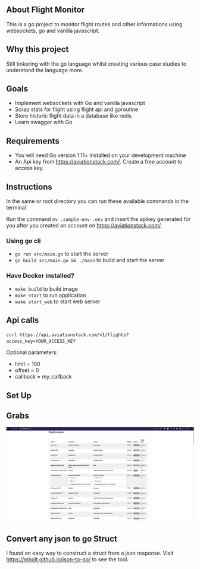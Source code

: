 
## About Flight Monitor
This is a go project to monitor flight routes and other informations using websockets, go and vanilla javascript. 

## Why this project
Still tinkering with the go language whilst creating various case studies to understand the language more. 

## Goals
- Implement websockets with Go and vanilla javascript
- Scrap stats for flight using flight api and goroutine
- Store historic flight data in a database like redis 
- Learn swagger with Go

## Requirements
-   You will need Go version 1.11+ installed on your development machine
-   An Api key from https://aviationstack.com/. Create a free account to access key.


## Instructions
In the same or root directory you can run these available commands in the terminal

Run the command `mv .sample-env .env` and insert the apikey generated for you after you created an account on https://aviationstack.com/.

### Using go cli
-   `go run src/main.go` to start the server
-   `go build src/main.go && ./main` to build and start the server

###  Have Docker installed? 
-  `make build` to build image
-  `make start` to run application
-   `make start_web` to start web server
## Api calls
`curl https://api.aviationstack.com/v1/flights?access_key=YOUR_ACCESS_KEY`

Optional parameters:
- limit = 100
- offset = 0
- callback = my_callback


## Set Up

## Grabs
![Screen grab](sc-001.png)

## Convert any json to go Struct
I found an easy way to construct a struct from a json response. Visit https://mholt.github.io/json-to-go/ to see the tool.
